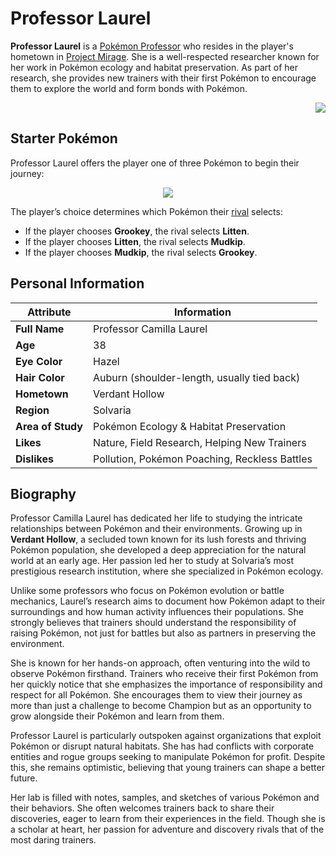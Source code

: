 # Professor Laurel

**Professor Laurel** is a [Pokémon Professor](https://bulbapedia.bulbagarden.net/wiki/Pok%C3%A9mon_Professor) who resides in the player's hometown in [Project Mirage](https://emeraldvoid.github.io/pokemon-scrapyard/Project%20Mirage). She is a well-respected researcher known for her work in Pokémon ecology and habitat preservation. As part of her research, she provides new trainers with their first Pokémon to encourage them to explore the world and form bonds with Pokémon.

<p align="right"><img src="https://i.imgur.com/n4GfqFW.png"></p>



## Starter Pokémon  
Professor Laurel offers the player one of three Pokémon to begin their journey:

<p align="center"><img src="https://i.imgur.com/rBSaUXA.png"></p>

The player’s choice determines which Pokémon their [rival](https://emeraldvoid.github.io/pokemon-scrapyard/Darius) selects:
- If the player chooses **Grookey**, the rival selects **Litten**.
- If the player chooses **Litten**, the rival selects **Mudkip**.
- If the player chooses **Mudkip**, the rival selects **Grookey**.

## Personal Information  

| Attribute       | Information |
|----------------|------------|
| **Full Name**  | Professor Camilla Laurel |
| **Age**        | 38 |
| **Eye Color**  | Hazel |
| **Hair Color** | Auburn (shoulder-length, usually tied back) |
| **Hometown**   | Verdant Hollow |
| **Region**     | Solvaria |
| **Area of Study** | Pokémon Ecology & Habitat Preservation |
| **Likes**      | Nature, Field Research, Helping New Trainers |
| **Dislikes**   | Pollution, Pokémon Poaching, Reckless Battles |

## Biography 

Professor Camilla Laurel has dedicated her life to studying the intricate relationships between Pokémon and their environments. Growing up in **Verdant Hollow**, a secluded town known for its lush forests and thriving Pokémon population, she developed a deep appreciation for the natural world at an early age. Her passion led her to study at Solvaria’s most prestigious research institution, where she specialized in Pokémon ecology.

Unlike some professors who focus on Pokémon evolution or battle mechanics, Laurel’s research aims to document how Pokémon adapt to their surroundings and how human activity influences their populations. She strongly believes that trainers should understand the responsibility of raising Pokémon, not just for battles but also as partners in preserving the environment.

She is known for her hands-on approach, often venturing into the wild to observe Pokémon firsthand. Trainers who receive their first Pokémon from her quickly notice that she emphasizes the importance of responsibility and respect for all Pokémon. She encourages them to view their journey as more than just a challenge to become Champion but as an opportunity to grow alongside their Pokémon and learn from them.

Professor Laurel is particularly outspoken against organizations that exploit Pokémon or disrupt natural habitats. She has had conflicts with corporate entities and rogue groups seeking to manipulate Pokémon for profit. Despite this, she remains optimistic, believing that young trainers can shape a better future.  

Her lab is filled with notes, samples, and sketches of various Pokémon and their behaviors. She often welcomes trainers back to share their discoveries, eager to learn from their experiences in the field. Though she is a scholar at heart, her passion for adventure and discovery rivals that of the most daring trainers.
